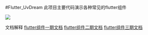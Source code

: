 #Flutter_UvDream
此项目主要代码演示各种常见的flutter组件

[![](https://badge.juejin.im/entry/5c511725e51d4576563ac691/likes.svg?style=flat-square)](https://juejin.im/post/5c511154e51d456e413923bf)


文档解释
[flutter组件一期文档](https://segmentfault.com/a/1190000017928399)
[flutter组件二期文档](https://segmentfault.com/a/1190000018024318)
[flutter组件三期文档](https://segmentfault.com/a/1190000018065246)






